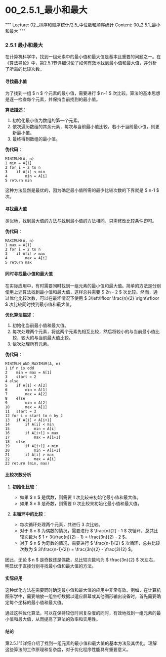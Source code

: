 # 00_2.5.1_最小和最大

"""
Lecture: 02._排序和顺序统计/2.5_中位数和顺序统计
Content: 00_2.5.1_最小和最大
"""

### 2.5.1 最小和最大

在计算机科学中，找到一组元素中的最小值和最大值是基本且重要的问题之一。在《算法导论》中，第2.5.1节详细讨论了如何有效地找到最小值和最大值，并分析了所需的比较次数。

#### 寻找最小值

为了找到一组 $ n $ 个元素的最小值，需要进行 $ n-1 $ 次比较。算法的基本思想是逐一检查每个元素，并保持当前找到的最小值。

**算法描述**：
1. 初始化最小值为数组的第一个元素。
2. 依次遍历数组的其余元素，每次与当前最小值比较，若小于当前最小值，则更新最小值。
3. 最终得到数组的最小值。

**伪代码**：
```
MINIMUM(A, n)
1 min = A[1]
2 for i = 2 to n
3    if A[i] < min
4        min = A[i]
5 return min
```

这种方法显然是最优的，因为确定最小值所需的最少比较次数的下界就是 $ n-1 $ 次。

#### 寻找最大值

类似地，找到最大值的方法与找到最小值的方法相同，只需修改比较条件即可。

**伪代码**：
```
MAXIMUM(A, n)
1 max = A[1]
2 for i = 2 to n
3    if A[i] > max
4        max = A[i]
5 return max
```

#### 同时寻找最小值和最大值

在实际应用中，有时需要同时找到一组元素的最小值和最大值。简单的方法是分别使用上述算法找到最小值和最大值，这样总共需要 $ 2n - 2 $ 次比较。然而，通过优化比较次数，可以在最坏情况下使用 $ 3\left\lfloor \frac{n}{2} \right\rfloor $ 次比较同时找到最小值和最大值。

**优化算法描述**：
1. 初始化当前最小值和最大值。
2. 每次处理两个元素，将这两个元素先相互比较，然后将较小的与当前最小值比较，较大的与当前最大值比较。
3. 依次处理所有元素。

**伪代码**：
```
MINIMUM_AND_MAXIMUM(A, n)
1 if n is odd
2    min = max = A[1]
3    start = 2
4 else
5    if A[1] < A[2]
6        min = A[1]
7        max = A[2]
8    else
9        min = A[2]
10       max = A[1]
11   start = 3
12 for i = start to n by 2
13   if A[i] < A[i+1]
14       if A[i] < min
15           min = A[i]
16       if A[i+1] > max
17           max = A[i+1]
18   else
19       if A[i+1] < min
20           min = A[i+1]
21       if A[i] > max
22           max = A[i]
23 return (min, max)
```

#### 比较次数分析

1. **初始化比较**：
   - 如果 $ n $ 是偶数，则需要 1 次比较来初始化最小值和最大值。
   - 如果 $ n $ 是奇数，则需要 0 次比较来初始化最小值和最大值。

2. **主循环中的比较**：
   - 每次循环处理两个元素，共进行 3 次比较。
   - 对于 $ n $ 为偶数的情况，需要进行 $ \frac{n}{2} - 1 $ 次循环，总共比较次数为 $ 1 + 3(\frac{n}{2} - 1) = \frac{3n}{2} - 2 $。
   - 对于 $ n $ 为奇数的情况，需要进行 $ \frac{n-1}{2} $ 次循环，总共比较次数为 $ 3(\frac{n-1}{2}) = \frac{3n}{2} - \frac{3}{2} $。

因此，无论 $ n $ 是奇数还是偶数，总比较次数均为 $ \frac{3n}{2} $ 次左右，明显优于直接分别寻找最小值和最大值的方法。

#### 实际应用

这种优化方法在需要同时确定最小值和最大值的应用中非常有效。例如，在计算机图形学中，需要缩放一组坐标数据以适应屏幕或其他图形输出设备时，首先需要确定每个坐标的最小值和最大值。

通过这种优化算法，可以在保持较低时间复杂度的同时，有效地找到一组元素的最小值和最大值，从而提高了算法的效率和实用性。

#### 结论

第2.5.1节详细介绍了找到一组元素的最小值和最大值的基本方法及其优化。理解这些算法的工作原理和复杂度，对于优化程序性能具有重要意义。
